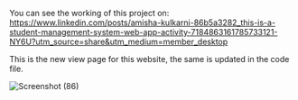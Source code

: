 You can see the working of this project on: https://www.linkedin.com/posts/amisha-kulkarni-86b5a3282_this-is-a-student-management-system-web-app-activity-7184863161785733121-NY6U?utm_source=share&utm_medium=member_desktop

This is the new view page for this website, the same is updated in the code file. 

![Screenshot (86)](https://github.com/Amishakul/Student-Management-System-Webapp-Java-jsp/assets/90524583/7456bf52-9a44-4e23-b7fe-c6a00b992339)
